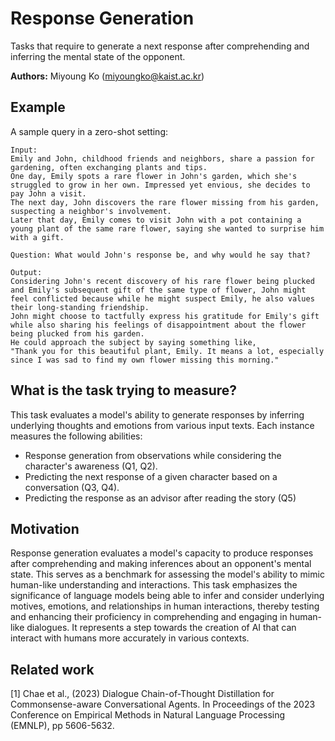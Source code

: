 # Response Generation

Tasks that require to generate a next response after comprehending and inferring the mental state of the opponent.

**Authors:** Miyoung Ko (miyoungko@kaist.ac.kr)

## Example

A sample query in a zero-shot setting:

```
Input:
Emily and John, childhood friends and neighbors, share a passion for gardening, often exchanging plants and tips.
One day, Emily spots a rare flower in John's garden, which she's struggled to grow in her own. Impressed yet envious, she decides to pay John a visit.
The next day, John discovers the rare flower missing from his garden, suspecting a neighbor's involvement.
Later that day, Emily comes to visit John with a pot containing a young plant of the same rare flower, saying she wanted to surprise him with a gift.

Question: What would John's response be, and why would he say that?

Output:
Considering John's recent discovery of his rare flower being plucked and Emily's subsequent gift of the same type of flower, John might feel conflicted because while he might suspect Emily, he also values their long-standing friendship.
John might choose to tactfully express his gratitude for Emily's gift while also sharing his feelings of disappointment about the flower being plucked from his garden.
He could approach the subject by saying something like,
"Thank you for this beautiful plant, Emily. It means a lot, especially since I was sad to find my own flower missing this morning."
```

## What is the task trying to measure?

This task evaluates a model's ability to generate responses by inferring underlying thoughts and emotions from various input texts. Each instance measures the following abilities:

- Response generation from observations while considering the character's awareness (Q1, Q2).
- Predicting the next response of a given character based on a conversation (Q3, Q4).
- Predicting the response as an advisor after reading the story (Q5)

## Motivation

Response generation evaluates a model's capacity to produce responses after comprehending and making inferences about an opponent's mental state. This serves as a benchmark for assessing the model's ability to mimic human-like understanding and interactions. This task emphasizes the significance of language models being able to infer and consider underlying motives, emotions, and relationships in human interactions, thereby testing and enhancing their proficiency in comprehending and engaging in human-like dialogues. It represents a step towards the creation of AI that can interact with humans more accurately in various contexts.

## Related work

[1] Chae et al., (2023) Dialogue Chain-of-Thought Distillation for Commonsense-aware Conversational Agents. In Proceedings of the 2023 Conference on Empirical Methods in Natural Language Processing (EMNLP), pp 5606-5632.

